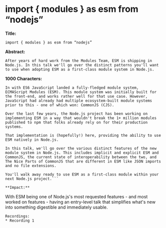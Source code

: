 # import { modules } as esm from “nodejs”

**Title:**
```
import { modules } as esm from “nodejs”
```

**Abstract:**
```
After years of hard work from the Modules Team, ESM is shipping in Node.js. In this talk we'll go over the distinct patterns you'll want to use when adopting ESM as a first-class module system in Node.js.
```


**1000 Characters:**
```
In with ES6 JavaScript landed a fully-fledged module system, ECMAScript Modules (ESM). This module system was initially built for the front-end, and works rather well for that use case. However, JavaScript had already had multiple ecosystem-built module systems prior to this - one of which won: CommonJS (CJS).

Over the last few years, the Node.js project has been working on implementing ESM in a way that wouldn't break the 1+ million modules published to npm that folks already rely on for their production systems.

That implementation is (hopefully!) here, providing the ability to use ESM natively in Node.js.

In this talk, we'll go over the various distinct features of the new module system in Node.js. This includes implicit and explicit ESM and CommonJS, the current state of interoperability between the two, and The Nice Parts of CommonJS that are different in ESM like JSON imports and no file extensions. 

You'll walk away ready to use ESM as a first-class module within your next Node.js project.```

**Impact:**
```
With ESM being one of Node.js's most requested features - and most worked on features - having an entry-level talk that simplifies what's new into something digestible and immediately usable.
```
Recordings:
* Recording 1
